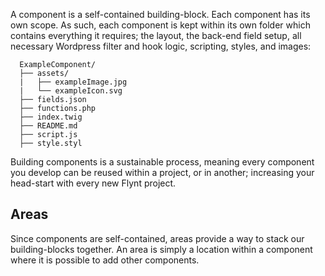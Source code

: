 A component is a self-contained building-block. Each component has its own scope. As such, each component is kept within its own folder which contains everything it requires; the layout, the back-end field setup, all necessary Wordpress filter and hook logic, scripting, styles, and images:

```
  ExampleComponent/
  ├── assets/
  |   ├── exampleImage.jpg
  |   └── exampleIcon.svg
  ├── fields.json
  ├── functions.php
  ├── index.twig
  ├── README.md
  ├── script.js
  ├── style.styl
```

Building components is a sustainable process, meaning every component you develop can be reused within a project, or in another; increasing your head-start with every new Flynt project.


## Areas
Since components are self-contained, areas provide a way to stack our building-blocks together. An area is simply a location within a component where it is possible to add other components.
